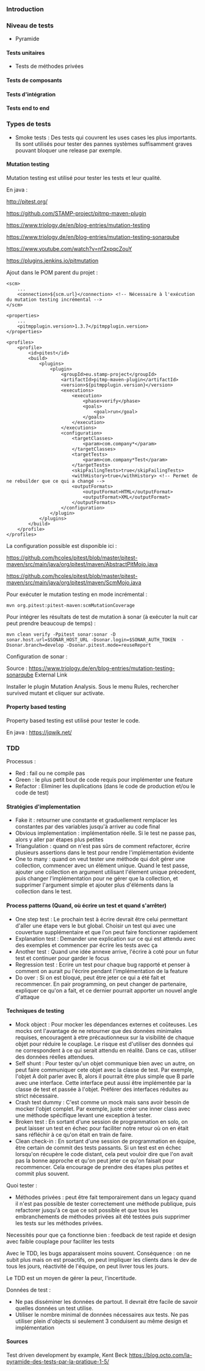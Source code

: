 ### Introduction

### Niveau de tests

- Pyramide

#### Tests unitaires

- Tests de méthodes privées

#### Tests de composants

#### Tests d'intégration

#### Tests end to end

### Types de tests

- Smoke tests : Des tests qui couvrent les uses cases les plus importants. Ils sont utilisés pour tester des pannes systèmes suffisamment graves pouvant bloquer une release par exemple.

#### Mutation testing

Mutation testing est utilisé pour tester les tests et leur qualité.

En java : 

http://pitest.org/

https://github.com/STAMP-project/pitmp-maven-plugin

https://www.triology.de/en/blog-entries/mutation-testing

https://www.triology.de/en/blog-entries/mutation-testing-sonarqube

https://www.youtube.com/watch?v=nf2xpqcZouY

https://plugins.jenkins.io/pitmutation

Ajout dans le POM parent du projet :

    <scm>
        ...
        <connection>${scm.url}</connection> <!-- Nécessaire à l'exécution du mutation testing incrémental -->
    </scm>

    <properties>
        ...
        <pitmpplugin.version>1.3.7</pitmpplugin.version>
    </properties>
        
    <profiles>
        <profile>
            <id>pitest</id>
            <build>
                <plugins>
                    <plugin>
                        <groupId>eu.stamp-project</groupId>
                        <artifactId>pitmp-maven-plugin</artifactId>
                        <version>${pitmpplugin.version}</version>
                        <executions>
                            <execution>
                                <phase>verify</phase>
                                <goals>
                                    <goal>run</goal>
                                </goals>
                            </execution>
                        </executions>
                        <configuration>
                            <targetClasses>
                                <param>com.company*</param>
                            </targetClasses>
                            <targetTests>
                                <param>com.company*Test</param>
                            </targetTests>
                            <skipFailingTests>true</skipFailingTests>
                            <withHistory>true</withHistory> <!-- Permet de ne rebuilder que ce qui a changé --> 
                            <outputFormats>
                                <outputFormat>HTML</outputFormat>
                                <outputFormat>XML</outputFormat>
                            </outputFormats>
                        </configuration>
                    </plugin>
                </plugins>
            </build>
        </profile>
    </profiles>

La configuration possible est disponible ici :

https://github.com/hcoles/pitest/blob/master/pitest-maven/src/main/java/org/pitest/maven/AbstractPitMojo.java

https://github.com/hcoles/pitest/blob/master/pitest-maven/src/main/java/org/pitest/maven/ScmMojo.java

Pour exécuter le mutation testing en mode incrémental :

    mvn org.pitest:pitest-maven:scmMutationCoverage
    
Pour intégrer les résultats de test de mutation à sonar (à exécuter la nuit car peut prendre beaucoup de temps) :

    mvn clean verify -Ppitest sonar:sonar -D sonar.host.url=$SONAR_HOST_URL -Dsonar.login=$SONAR_AUTH_TOKEN  -Dsonar.branch=develop -Dsonar.pitest.mode=reuseReport

Configuration de sonar :

Source : https://www.triology.de/en/blog-entries/mutation-testing-sonarqube External Link

Installer le plugin Mutation Analysis. Sous le menu Rules, rechercher survived mutant et cliquer sur activate.

#### Property based testing

Property based testing est utilisé pour tester le code.

En java : https://jqwik.net/

### TDD

Processus :

- Red : fail ou ne compile pas
- Green : le plus petit bout de code requis pour implémenter une feature
- Refactor : Eliminer les duplications (dans le code de production et/ou le code de test)

#### Stratégies d'implementation

- Fake it : retourner une constante et graduellement remplacer les constantes par des variables jusqu'à arriver au code final
- Obvious implementation : implémentation réelle. Si le test ne passe pas, alors y aller par étapes plus petites
- Triangulation : quand on n'est pas sûrs de comment refactorer, écrire plusieurs assertions dans le test pour rendre l'implémentation évidente
- One to many : quand on veut tester une méthode qui doit gérer une collection, commencer avec un élément unique. Quand le test passe, 
ajouter une collection en argument utilisant l'élement unique précedent, puis changer l'implémentation pour ne gérer que la collection, 
et supprimer l'argument simple et ajouter plus d'éléments dans la collection dans le test.

#### Process patterns (Quand, où écrire un test et quand s'arrêter)

- One step test : Le prochain test à écrire devrait être celui permettant d'aller une étape vers le but global. Choisir un test qui avec une couverture supplémentaire
 et que l'on peut faire fonctionner rapidement
- Explanation test : Demander une explication sur ce qui est attendu avec des exemples et commencer par écrire les tests avec ça
- Another test : Quand une idée annexe arrive, l'écrire à coté pour un futur test et continuer pour garder le focus
- Regression test : Ecrire un test pour chaque bug rapporté et penser à comment on aurait pu l'écrire pendant l'implémentation de la feature
- Do over : Si on est bloqué, peut être jeter ce qui a été fait et recommencer. En pair programming, on peut changer de partenaire, expliquer ce qu'on a fait, et ce dernier pourrait apporter
 un nouvel angle d'attaque

#### Techniques de testing

- Mock object : Pour mocker les dépendances externes et coûteuses. Les mocks ont l'avantage de ne retourner que des données minimales requises, encouragent à etre précautionneux sur la visibilité
 de chaque objet pour réduire le couplage. Le risque est d'utiliser des données qui ne correspondent à ce qui serait attendu en réalité. Dans ce cas, utiliser des données réelles attendues.
- Self shunt : Pour tester qu'un objet communique bien avec un autre, on peut faire communiquer cete objet avec la classe de test. Par exemple, l'objet A doit parler avec B, 
alors il pourrait être plus simple que B parle avec une interface. Cette interface peut aussi être implémentée par la classe de test et passée à l'objet. Préférer des interfaces réduites au strict nécessaire.
- Crash test dummy : C'est comme un mock mais sans avoir besoin de mocker l'objet complet. Par exemple, juste créer une inner class avec une méthode spécifique levant une exception à tester.
- Broken test : En sortant d'une session de programmation en solo, on peut laisser un test en échec pour faciliter notre retour où on en était sans réfléchir à ce qu'on était en train de faire.
- Clean check-in : En sortant d'une session de programmation en équipe, être certain de commit des tests passants. Si un test est en échec lorsqu'on récupère le code distant, 
cela peut vouloir dire que l'on avait pas la bonne approche et qu'on peut jeter ce qu'on faisait pour recommencer. Cela encourage de prendre des étapes plus petites et commit plus souvent.

Quoi tester : 

- Méthodes privées : peut être fait temporairement dans un legacy quand il n'est pas possible de tester correctement une méthode publique, puis refactorer jusqu'à ce que ce soit possible 
et que tous les embranchements de méthodes privées ait été testées puis supprimer les tests sur les méthodes privées.

Necessités pour que ça fonctionne bien : feedback de test rapide et design avec faible couplage pour faciliter les tests

Avec le TDD, les bugs apparaissent moins souvent. Conséquence : on ne subit plus mais on est proactifs, on peut impliquer les clients dans le dev de tous les jours, réactivité de l'équipe, on peut livrer tous les jours.

Le TDD est un moyen de gérer la peur, l'incertitude.

Données de test :

- Ne pas disséminer les données de partout. Il devrait être facile de savoir quelles données un test utilise.
- Utiliser le nombre minimal de données nécessaires aux tests. Ne pas utiliser plein d'objects si seulement 3 conduisent au même design et implémentation

#### Sources

Test driven development by example, Kent Beck
https://blog.octo.com/la-pyramide-des-tests-par-la-pratique-1-5/
